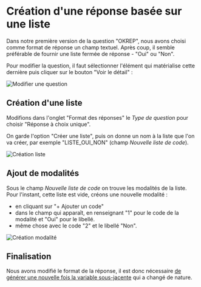 # Création d'une réponse basée sur une liste

Dans notre première version de la question "OKREP", nous avons choisi comme format de réponse un champ textuel. Après coup, il semble préférable de fournir une liste fermée de réponse - "Oui" ou "Non".

Pour modifier la question, il faut sélectionner l'élément qui matérialise cette dernière puis cliquer sur le bouton "Voir le détail" :

![Modifier une question](/img/pogues/modification-question-okrep.png)

## Création d'une liste

Modifions dans l'onglet "Format des réponses" le _Type de question_ pour choisir "Réponse à choix unique".

On garde l'option "Créer une liste", puis on donne un nom à la liste que l'on va créer, par exemple "LISTE_OUI_NON" (champ _Nouvelle liste de code_).

![Création liste](/img/pogues/qcu-creation-liste.png)

## Ajout de modalités

Sous le champ _Nouvelle liste de code_ on trouve les modalités de la liste. Pour l'instant, cette liste est vide, créons une nouvelle modalité :

- en cliquant sur "+ Ajouter un code"
- dans le champ qui apparaît, en renseignant "1" pour le code de la modalité et "Oui" pour le libellé.
- même chose avec le code "2" et le libellé "Non".

![Création modalité](/img/pogues/qcu-creation-modalite.png)

## Finalisation

Nous avons modifié le format de la réponse, il est donc nécessaire [de générer une nouvelle fois la variable sous-jacente](/pogues/apprendre/2-creation-premiere-sequence/#creation-de-la-variable) qui a changé de nature.